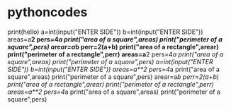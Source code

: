 # pythoncodes
print(hello)
a=int(input("ENTER SIDE"))
b=int(input("ENTER SIDE"))
areas=a**2
pers=4*a
print("area of a square",areas)
print("perimeter of a square",pers)
arear=a*b
perr=2(a+b)
print("area of a rectangle",arear)
print("perimeter of a rectangle",perr)
areas=a**2
pers=4*a
print("area of a square",areas)
print("perimeter of a square",pers)
a=int(input("ENTER SIDE"))
b=int(input("ENTER SIDE"))
areas=a**2
pers=4*a
print("area of a square",areas)
print("perimeter of a square",pers)
arear=a*b
perr=2(a+b)
print("area of a rectangle",arear)
print("perimeter of a rectangle",perr)
areas=a**2
pers=4*a
print("area of a square",areas)
print("perimeter of a square",pers)
